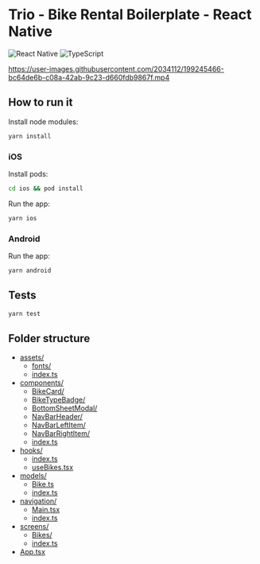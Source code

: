 # Trio - Bike Rental Boilerplate - React Native
![React Native](https://img.shields.io/badge/react--native-0.70.3-green?style=flat-square) ![TypeScript](https://img.shields.io/badge/-TypeScript-blue?style=flat-square)

https://user-images.githubusercontent.com/2034112/199245466-bc64de6b-c08a-42ab-9c23-d660fdb9867f.mp4

## How to run it

Install node modules:

```sh
yarn install
```

### iOS

Install pods:

```sh
cd ios && pod install
```

Run the app:

```sh
yarn ios
```

### Android

Run the app:

```sh
yarn android
```

## Tests

```sh
yarn test
```

## Folder structure

* [assets/](./app/assets)
  * [fonts/](./app/assets/fonts)
  * [index.ts](./app/assets/index.ts)
* [components/](./app/components)
  * [BikeCard/](./app/components/BikeCard)
  * [BikeTypeBadge/](./app/components/BikeTypeBadge)
  * [BottomSheetModal/](./app/components/BottomSheetModal)
  * [NavBarHeader/](./app/components/NavBarHeader)
  * [NavBarLeftItem/](./app/components/NavBarLeftItem)
  * [NavBarRightItem/](./app/components/NavBarRightItem)
  * [index.ts](./app/components/index.ts)
* [hooks/](./app/hooks)
  * [index.ts](./app/hooks/index.ts)
  * [useBikes.tsx](./app/hooks/useBikes.tsx)
* [models/](./app/models)
  * [Bike.ts](./app/models/Bike.ts)
  * [index.ts](./app/models/index.ts)
* [navigation/](./app/navigation)
  * [Main.tsx](./app/navigation/Main.tsx)
  * [index.ts](./app/navigation/index.ts)
* [screens/](./app/screens)
  * [Bikes/](./app/screens/Bikes)
  * [index.ts](./app/screens/index.ts)
* [App.tsx](./app/App.tsx)

